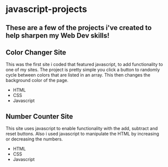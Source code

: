 # javascript-projects

These are a few of the projects i've created to help sharpen my Web Dev skills!
---

## Color Changer Site
This was the first site i coded that featured javascript, to add functionality to one of my sites. The project is pretty simple you click a button to randomly cycle between colors that are listed in an array. This then changes the background color of the page.
* HTML
* CSS
* Javascript

## Number Counter Site
This site uses javascript to enable functionality with the add, subtract and reset buttons. Also i used javascript to manipulate the HTML by increasing or decreasing the numbers.
* HTML
* CSS
* Javascript
